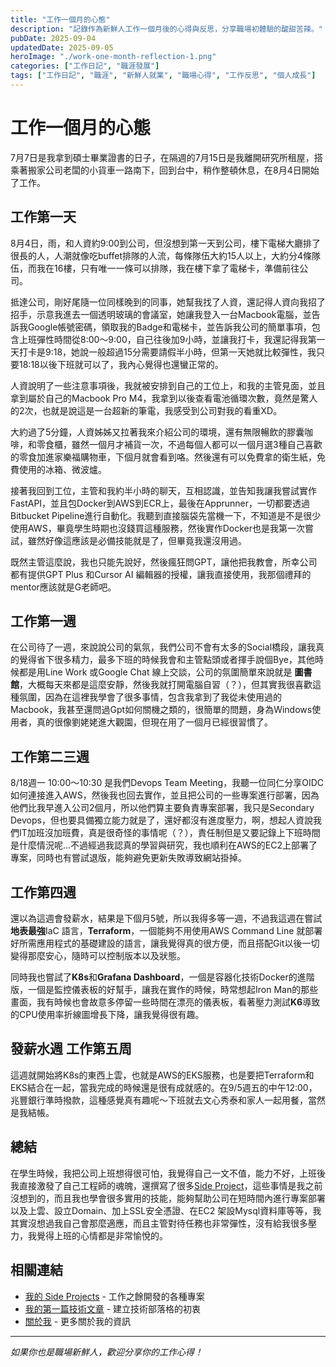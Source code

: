 ```yaml
---
title: "工作一個月的心態"
description: "記錄作為新鮮人工作一個月後的心得與反思，分享職場初體驗的酸甜苦辣。"
pubDate: 2025-09-04
updatedDate: 2025-09-05
heroImage: "./work-one-month-reflection-1.png"
categories: ["工作日記", "職涯發展"]
tags: ["工作日記", "職涯", "新鮮人就業", "職場心得", "工作反思", "個人成長"]
---
```


# 工作一個月的心態

7月7日是我拿到碩士畢業證書的日子，在隔週的7月15日是我離開研究所租屋，搭乘著搬家公司老闆的小貨車一路南下，回到台中，稍作整頓休息，在8月4日開始了工作。

## 工作第一天
8月4日，雨，和人資約9:00到公司，但沒想到第一天到公司，樓下電梯大廳排了很長的人，人潮就像吃buffet排隊的人流，每條隊伍大約15人以上，大約分4條隊伍，而我在16樓，只有唯一一條可以排隊，我在樓下拿了電梯卡，準備前往公司。

抵達公司，剛好尾隨一位同樣晚到的同事，她幫我找了人資，還記得人資向我招了招手，示意我進去一個透明玻璃的會議室，她讓我登入一台Macbook電腦，並告訴我Google帳號密碼，領取我的Badge和電梯卡，並告訴我公司的簡單事項，包含上班彈性時間從8:00～9:00，自己往後加9小時，並讓我打卡，我還記得我第一天打卡是9:18，她說一般超過15分需要請假半小時，但第一天她就比較彈性，我只要18:18以後下班就可以了，我內心覺得也還蠻正常的。

人資說明了一些注意事項後，我就被安排到自己的工位上，和我的主管見面，並且拿到屬於自己的Macbook Pro M4，我拿到以後查看電池循環次數，竟然是驚人的2次，也就是說這是一台超新的筆電，我感受到公司對我的看重XD。

大約過了5分鐘，人資姊姊又拉著我來介紹公司的環境，還有無限暢飲的膠囊咖啡，和零食櫃，雖然一個月才補貨一次，不過每個人都可以一個月選3種自己喜歡的零食加進家樂福購物車，下個月就會看到咯。然後還有可以免費拿的衛生紙，免費使用的冰箱、微波爐。

接著我回到工位，主管和我約半小時的聊天，互相認識，並告知我讓我嘗試實作FastAPI，並且包Docker到AWS到ECR上，最後在Apprunner，一切都要透過Bitbucket Pipeline進行自動化。我聽到直接腦袋先當機一下，不知道是不是很少使用AWS，畢竟學生時期也沒錢買這種服務，然後實作Docker也是我第一次嘗試，雖然好像這應該是必備技能就是了，但畢竟我還沒用過。

既然主管這麼說，我也只能先說好，然後瘋狂問GPT，讓他把我教會，所幸公司都有提供GPT Plus 和Cursor AI 編輯器的授權，讓我直接使用，我那個禮拜的mentor應該就是G老師吧。


## 工作第一週

在公司待了一週，來說說公司的氣氛，我們公司不會有太多的Social橋段，讓我真的覺得省下很多精力，最多下班的時候我會和主管點頭或者揮手說個Bye，其他時候都是用Line Work 或Google Chat 線上交談，公司的氛圍簡單來說就是 **圖書館**，大概每天來都是這麼安靜，然後我就打開電腦自習（？），但其實我很喜歡這種氛圍，因為在這裡我學會了很多事情，包含我拿到了我從未使用過的Macbook，我甚至還問過Gpt如何關機之類的，很簡單的問題，身為Windows使用者，真的很像劉姥姥進大觀園，但現在用了一個月已經很習慣了。

## 工作第二三週

8/18週一 10:00～10:30 是我們Devops Team Meeting，我聽一位同仁分享OIDC如何連接進入AWS，然後我也回去實作，並且把公司的一些專案進行部署，因為他們比我早進入公司2個月，所以他們算主要負責專案部署，我只是Secondary Devops，但也要具備獨立能力就是了，還好都沒有進度壓力，啊，想起人資說我們IT加班沒加班費，真是很奇怪的事情呢（？），責任制但是又要記錄上下班時間是什麼情況呢...不過經過我認真的學習與研究，我也順利在AWS的EC2上部署了專案，同時也有嘗試退版，能夠避免更新失敗導致網站掛掉。

## 工作第四週

還以為這週會發薪水，結果是下個月5號，所以我得多等一週，不過我這週在嘗試**地表最強**IaC 語言，**Terraform**，一個能夠不用使用AWS Command Line 就部署好所需應用程式的基礎建設的語言，讓我覺得真的很方便，而且搭配Git以後一切變得那麼安心，隨時可以控制版本以及狀態。

同時我也嘗試了**K8s**和**Grafana Dashboard**，一個是容器化技術Docker的進階版，一個是監控儀表板的好幫手，讓我在實作的時候，時常想起Iron Man的那些畫面，我有時候也會故意多停留一些時間在漂亮的儀表板，看著壓力測試**K6**導致的CPU使用率折線圖增長下降，讓我覺得很有趣。

## 發薪水週 工作第五周

這週就開始將K8s的東西上雲，也就是AWS的EKS服務，也是要把Terraform和EKS結合在一起，當我完成的時候還是很有成就感的。在9/5週五的中午12:00，兆豐銀行準時撥款，這種感覺真有趣呢～下班就去文心秀泰和家人一起用餐，當然是我結帳。

## 總結

在學生時候，我把公司上班想得很可怕，我覺得自己一文不值，能力不好，上班後我直接激發了自己工程師的魂魄，還撰寫了很多[Side Project](https://xsong.us/projects)，這些事情是我之前沒想到的，而且我也學會很多實用的技能，能夠幫助公司在短時間內進行專案部署以及上雲、設立Domain、加上SSL安全憑證、在EC2 架設Mysql資料庫等等，我其實沒想過我自己會那麼適應，而且主管對待任務也非常彈性，沒有給我很多壓力，我覺得上班的心情都是非常愉悅的。

## 相關連結

- [我的 Side Projects](https://xsong.us/projects) - 工作之餘開發的各種專案
- [我的第一篇技術文章](/blog/my-first-article) - 建立技術部落格的初衷
- [關於我](https://xsong.us/about) - 更多關於我的資訊

---

*如果你也是職場新鮮人，歡迎分享你的工作心得！*

